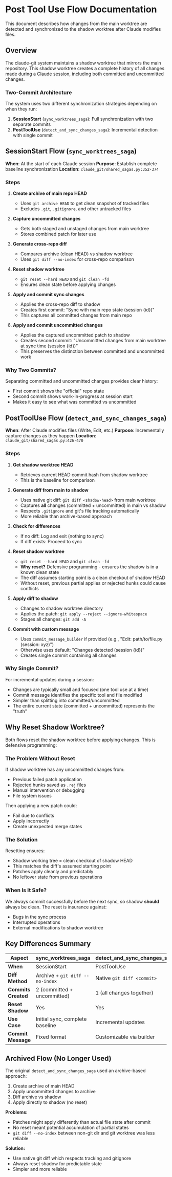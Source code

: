 # Post Tool Use Flow Documentation

This document describes how changes from the main worktree are detected and synchronized to the shadow worktree after Claude modifies files.

## Overview

The claude-git system maintains a shadow worktree that mirrors the main repository. This shadow worktree creates a complete history of all changes made during a Claude session, including both committed and uncommitted changes.

### Two-Commit Architecture

The system uses two different synchronization strategies depending on when they run:

1. **SessionStart** (`sync_worktrees_saga`): Full synchronization with two separate commits
2. **PostToolUse** (`detect_and_sync_changes_saga`): Incremental detection with single commit

## SessionStart Flow (`sync_worktrees_saga`)

**When**: At the start of each Claude session
**Purpose**: Establish complete baseline synchronization
**Location**: `claude_git/shared_sagas.py:352-374`

### Steps

1. **Create archive of main repo HEAD**
   - Uses `git archive HEAD` to get clean snapshot of tracked files
   - Excludes `.git`, `.gitignore`, and other untracked files

2. **Capture uncommitted changes**
   - Gets both staged and unstaged changes from main worktree
   - Stores combined patch for later use

3. **Generate cross-repo diff**
   - Compares archive (clean HEAD) vs shadow worktree
   - Uses `git diff --no-index` for cross-repo comparison

4. **Reset shadow worktree**
   - `git reset --hard HEAD` and `git clean -fd`
   - Ensures clean state before applying changes

5. **Apply and commit sync changes**
   - Applies the cross-repo diff to shadow
   - Creates first commit: "Sync with main repo state (session {id})"
   - This captures all committed changes from main repo

6. **Apply and commit uncommitted changes**
   - Applies the captured uncommitted patch to shadow
   - Creates second commit: "Uncommitted changes from main worktree at sync time (session {id})"
   - This preserves the distinction between committed and uncommitted work

### Why Two Commits?

Separating committed and uncommitted changes provides clear history:
- First commit shows the "official" repo state
- Second commit shows work-in-progress at session start
- Makes it easy to see what was committed vs uncommitted

## PostToolUse Flow (`detect_and_sync_changes_saga`)

**When**: After Claude modifies files (Write, Edit, etc.)
**Purpose**: Incrementally capture changes as they happen
**Location**: `claude_git/shared_sagas.py:426-470`

### Steps

1. **Get shadow worktree HEAD**
   - Retrieves current HEAD commit hash from shadow worktree
   - This is the baseline for comparison

2. **Generate diff from main to shadow**
   - Uses native git diff: `git diff <shadow-head>` from main worktree
   - Captures **all** changes (committed + uncommitted) in main vs shadow
   - Respects `.gitignore` and git's file tracking automatically
   - More reliable than archive-based approach

3. **Check for differences**
   - If no diff: Log and exit (nothing to sync)
   - If diff exists: Proceed to sync

4. **Reset shadow worktree**
   - `git reset --hard HEAD` and `git clean -fd`
   - **Why reset?** Defensive programming - ensures the shadow is in a known clean state
   - The diff assumes starting point is a clean checkout of shadow HEAD
   - Without reset, previous partial applies or rejected hunks could cause conflicts

5. **Apply diff to shadow**
   - Changes to shadow worktree directory
   - Applies the patch: `git apply --reject --ignore-whitespace`
   - Stages all changes: `git add -A`

6. **Commit with custom message**
   - Uses `commit_message_builder` if provided (e.g., "Edit: path/to/file.py (session: xyz)")
   - Otherwise uses default: "Changes detected (session {id})"
   - Creates single commit containing all changes

### Why Single Commit?

For incremental updates during a session:
- Changes are typically small and focused (one tool use at a time)
- Commit message identifies the specific tool and file modified
- Simpler than splitting into committed/uncommitted
- The entire current state (committed + uncommitted) represents the "truth"

## Why Reset Shadow Worktree?

Both flows reset the shadow worktree before applying changes. This is defensive programming:

### The Problem Without Reset

If shadow worktree has any uncommitted changes from:
- Previous failed patch application
- Rejected hunks saved as `.rej` files
- Manual intervention or debugging
- File system issues

Then applying a new patch could:
- Fail due to conflicts
- Apply incorrectly
- Create unexpected merge states

### The Solution

Resetting ensures:
- Shadow working tree = clean checkout of shadow HEAD
- This matches the diff's assumed starting point
- Patches apply cleanly and predictably
- No leftover state from previous operations

### When Is It Safe?

We always commit successfully before the next sync, so shadow **should** always be clean. The reset is insurance against:
- Bugs in the sync process
- Interrupted operations
- External modifications to shadow worktree

## Key Differences Summary

| Aspect | sync_worktrees_saga | detect_and_sync_changes_saga |
|--------|---------------------|------------------------------|
| **When** | SessionStart | PostToolUse |
| **Diff Method** | Archive + `git diff --no-index` | Native `git diff <commit>` |
| **Commits Created** | 2 (committed + uncommitted) | 1 (all changes together) |
| **Reset Shadow** | Yes | Yes |
| **Use Case** | Initial sync, complete baseline | Incremental updates |
| **Commit Message** | Fixed format | Customizable via builder |

## Archived Flow (No Longer Used)

The original `detect_and_sync_changes_saga` used an archive-based approach:

1. Create archive of main HEAD
2. Apply uncommitted changes to archive
3. Diff archive vs shadow
4. Apply directly to shadow (no reset)

**Problems:**
- Patches might apply differently than actual file state after commit
- No reset meant potential accumulation of partial states
- `git diff --no-index` between non-git dir and git worktree was less reliable

**Solution:**
- Use native git diff which respects tracking and gitignore
- Always reset shadow for predictable state
- Simpler and more reliable
